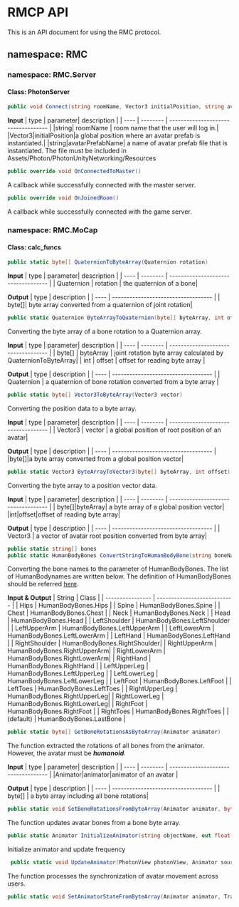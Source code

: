 # RMCP API
This is an API document for using the RMC protocol.
## namespace: RMC
### namespace: RMC.Server
#### Class: PhotonServer
```csharp
public void Connect(string roomName, Vector3 initialPosition, string avatarPrefabName)
```
**Input**
| type | parameter| description                         |
| ---- | -------- | ----------------------------------- |
|string| roomName | room name that the user will log in.|
|Vector3|initialPosition|a global position where an avatar prefab is instantiated.|
|string|avatarPrefabName| a name of avatar prefab file that is instantiated. The file must be included in Assets/Photon/PhotonUnityNetworking/Resources

```csharp
public override void OnConnectedToMaster()
```
A callback while successfully connected with the master server.
```csharp
public override void OnJoinedRoom()
```
A callback while successfully connected with the game server.
### namespace: RMC.MoCap
#### Class: calc_funcs
```csharp
public static byte[] QuaternionToByteArray(Quaternion rotation)
```
**Input**
| type | parameter| description                         |
| ---- | -------- | ----------------------------------- |
| Quaternion | rotation | the quaternion of a bone|

**Output**
| type | description                         |
| ---- | ----------------------------------- |
| byte[]| byte array converted from a quaternion of joint rotation|
```csharp
public static Quaternion ByteArrayToQuaternion(byte[] byteArray, int offset)
```
Converting the byte array of a bone rotation to a Quaternion array.

**Input**
| type | parameter| description                         |
| ---- | -------- | ----------------------------------- |
| byte[] | byteArray | joint rotation byte array calculated by QuaternionToByteArray|
| int | offset | offset for reading byte array |

**Output**
| type | description                         |
| ---- | ----------------------------------- |
| Quaternion | a quaternion of bone rotation converted from a byte array |

```csharp
public static byte[] Vector3ToByteArray(Vector3 vector)
```
Converting the position data to a byte array.

**Input**
| type | parameter| description                         |
| ---- | -------- | ----------------------------------- |
| Vector3 | vector | a global position of root position of an avatar|

**Output**
| type | description                         |
| ---- | ----------------------------------- |
|byte[]|a byte array converted from a global position vector|

```csharp
public static Vector3 ByteArrayToVector3(byte[] byteArray, int offset)
```
Converting the byte array to a position vector data.

**Input**
| type | parameter| description                         |
| ---- | -------- | ----------------------------------- |
| byte[]|byteArray| a byte array of a global position vector|
|int|offset|offset of reading byte array|

**Output**
| type | description                         |
| ---- | ----------------------------------- |
| Vector3 | a vector of avatar root position converted from byte array|

```csharp
public static string[] bones
public static HumanBodyBones ConvertStringToHumanBodyBone(string boneName)
```
Converting the bone names to the parameter of HumanBodyBones.
The list of HumanBodynames are written below. The definition of HumanBodyBones should be referred [here](https://docs.unity3d.com/ja/2020.3/ScriptReference/HumanBodyBones.html).

**Input & Output**
| String           | Class                       |
| ---------------- | --------------------------- |
| Hips             | HumanBodyBones.Hips         |
| Spine            | HumanBodyBones.Spine        |
| Chest            | HumanBodyBones.Chest        |
| Neck             | HumanBodyBones.Neck         |
| Head             | HumanBodyBones.Head         |
| LeftShoulder     | HumanBodyBones.LeftShoulder |
| LeftUpperArm     | HumanBodyBones.LeftUpperArm |
| LeftLowerArm     | HumanBodyBones.LeftLowerArm |
| LeftHand         | HumanBodyBones.LeftHand     |
| RightShoulder    | HumanBodyBones.RightShoulder|
| RightUpperArm    | HumanBodyBones.RightUpperArm|
| RightLowerArm    | HumanBodyBones.RightLowerArm|
| RightHand        | HumanBodyBones.RightHand    |
| LeftUpperLeg     | HumanBodyBones.LeftUpperLeg |
| LeftLowerLeg     | HumanBodyBones.LeftLowerLeg |
| LeftFoot         | HumanBodyBones.LeftFoot     |
| LeftToes         | HumanBodyBones.LeftToes     |
| RightUpperLeg    | HumanBodyBones.RightUpperLeg|
| RightLowerLeg    | HumanBodyBones.RightLowerLeg|
| RightFoot        | HumanBodyBones.RightFoot    |
| RightToes        | HumanBodyBones.RightToes    |
| (default)        | HumanBodyBones.LastBone     |

```csharp
public static byte[] GetBoneRotationsAsByteArray(Animator animator)
```
The function extracted the rotations of all bones from the animator. However, the avatar must be ***humanoid***.

**Input**
| type | parameter| description                         |
| ---- | -------- | ----------------------------------- |
|Animator|animator|animator of an avatar |

**Output**
| type | description                         |
| ---- | ----------------------------------- |
| byte[] | a byte array including all bone rotations|

```csharp
public static void SetBoneRotationsFromByteArray(Animator animator, byte[] rotationsByteArray)
```
The function updates avatar bones from a bone byte array.
```csharp
public static Animator InitializeAnimator(string objectName, out float timePerFrame, float framesPerSecond)
```
Initialize animator and update frequency
```csharp
 public static void UpdateAnimator(PhotonView photonView, Animator sourceAnimator, Transform root, ref float timer, float timePerFrame, string rpcMethodName)
```
The function processes the synchronization of avatar movement across users.
```csharp
public static void SetAnimatorStateFromByteArray(Animator animator, Transform root, byte[] data)
```
